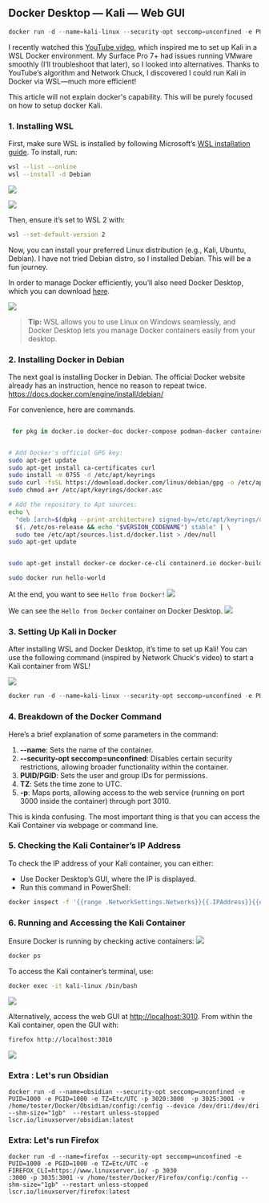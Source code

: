 ## Docker Desktop — Kali — Web GUI

```jsx
docker run -d --name=kali-linux --security-opt seccomp=unconfined -e PUID=1000 -e PGID=1000 -e TZ=Etc/UTC -e SUBFOLDER=/ -e TITLE="Kali Linux" -p 3010:3000 -p 3009:3001 --device /dev/dri:/dev/dri --shm-size="1gb" --restart unless-stopped lscr.io/linuxserver/kali-linux:latest 
```

I recently watched this [YouTube video](https://www.youtube.com/watch?v=RUqGlWr5LBA&t=1199s), which inspired me to set up Kali in a WSL Docker environment. My Surface Pro 7+ had issues running VMware smoothly (I’ll troubleshoot that later), so I looked into alternatives. Thanks to YouTube’s algorithm and Network Chuck, I discovered I could run Kali in Docker via WSL—much more efficient!


This article will not explain docker's capability. This will be purely focused on how to setup docker Kali. 

### 1. Installing WSL

First, make sure WSL is installed by following Microsoft’s [WSL installation guide](https://learn.microsoft.com/en-us/windows/wsl/install). To install, run:

```bash
wsl --list --online
wsl --install -d Debian
```
![](https://i.imgur.com/1p5JFaO.png)

![](https://i.imgur.com/eEN3BWt.png)


Then, ensure it’s set to WSL 2 with:

```bash
wsl --set-default-version 2
```

Now, you can install your preferred Linux distribution (e.g., Kali, Ubuntu, Debian).  I have not tried Debian distro, so I installed Debian. This will be a fun journey. 


In order to manage Docker efficiently, you’ll also need Docker Desktop, which you can download [here](https://www.docker.com/products/docker-desktop). 

![](https://i.imgur.com/w6MyiQG.png)


> **Tip:** WSL allows you to use Linux on Windows seamlessly, and Docker Desktop lets you manage Docker containers easily from your desktop.



### 2. Installing Docker in Debian
The next goal is installing Docker in Debian. 
The official Docker website already has an instruction, hence no reason to repeat twice.
https://docs.docker.com/engine/install/debian/

For convenience, here are commands. 
```bash

 for pkg in docker.io docker-doc docker-compose podman-docker containerd runc; do sudo apt-get remove $pkg; done


# Add Docker's official GPG key:
sudo apt-get update
sudo apt-get install ca-certificates curl
sudo install -m 0755 -d /etc/apt/keyrings
sudo curl -fsSL https://download.docker.com/linux/debian/gpg -o /etc/apt/keyrings/docker.asc
sudo chmod a+r /etc/apt/keyrings/docker.asc

# Add the repository to Apt sources:
echo \
  "deb [arch=$(dpkg --print-architecture) signed-by=/etc/apt/keyrings/docker.asc] https://download.docker.com/linux/debian \
  $(. /etc/os-release && echo "$VERSION_CODENAME") stable" | \
  sudo tee /etc/apt/sources.list.d/docker.list > /dev/null
sudo apt-get update


sudo apt-get install docker-ce docker-ce-cli containerd.io docker-buildx-plugin docker-compose-plugin

sudo docker run hello-world

```


At the end, you want to see `Hello from Docker!`
![](https://i.imgur.com/W1v0PxL.png)


We can see the `Hello from Docker` container on Docker Desktop. 
![](https://i.imgur.com/H92CeX6.png)


### 3. Setting Up Kali in Docker

After installing WSL and Docker Desktop, it’s time to set up Kali! You can use the following command (inspired by Network Chuck's video) to start a Kali container from WSL!

![](https://i.imgur.com/IomixRt.png)


```jsx
docker run -d --name=kali-linux --security-opt seccomp=unconfined -e PUID=1000 -e PGID=1000 -e TZ=Etc/UTC -e SUBFOLDER=/ -e TITLE="Kali Linux" -p 3010:3000 -p 3009:3001 --device /dev/dri:/dev/dri --shm-size="1gb" --restart unless-stopped lscr.io/linuxserver/kali-linux:latest --cap-add=NET_ADMIN --cap-add=SYS_ADMIN
```

### 4. Breakdown of the Docker Command

Here’s a brief explanation of some parameters in the command:

1. **--name**: Sets the name of the container.
2. **--security-opt seccomp=unconfined**: Disables certain security restrictions, allowing broader functionality within the container.
3. **PUID/PGID**: Sets the user and group IDs for permissions.
4. **TZ**: Sets the time zone to UTC.
5. **-p**: Maps ports, allowing access to the web service (running on port 3000 inside the container) through port 3010.


This is kinda confusing. The most important thing is that you can access the Kali Container via webpage or command line. 


### 5. Checking the Kali Container’s IP Address

To check the IP address of your Kali container, you can either:

- Use Docker Desktop’s GUI, where the IP is displayed.
- Run this command in PowerShell:

```bash
docker inspect -f '{{range .NetworkSettings.Networks}}{{.IPAddress}}{{end}}' kali-linux
```

### 6. Running and Accessing the Kali Container

Ensure Docker is running by checking active containers:
![](https://i.imgur.com/I8XFxQJ.png)


```bash
docker ps
```

To access the Kali container’s terminal, use:

```bash
docker exec -it kali-linux /bin/bash
```


![](https://i.imgur.com/KXOLQYG.png)



Alternatively, access the web GUI at [http://localhost:3010](http://localhost:3010). From within the Kali container, open the GUI with:

```bash
firefox http://localhost:3010
```
![](https://i.imgur.com/ngqcTsb.png)



### Extra : Let's run Obsidian 
```
docker run -d --name=obsidian --security-opt seccomp=unconfined -e PUID=1000 -e PGID=1000 -e TZ=Etc/UTC -p 3020:3000  -p 3025:3001 -v /home/tester/Docker/Obsidian/config:/config --device /dev/dri:/dev/dri --shm-size="1gb"  --restart unless-stopped  lscr.io/linuxserver/obsidian:latest

```

### Extra: Let's run Firefox
```
docker run -d --name=firefox --security-opt seccomp=unconfined -e PUID=1000 -e PGID=1000 -e TZ=Etc/UTC -e FIREFOX_CLI=https://www.linuxserver.io/ -p 3030
:3000 -p 3035:3001 -v /home/tester/Docker/Firefox/config:/config --shm-size="1gb" --restart unless-stopped lscr.io/linuxserver/firefox:latest 
```